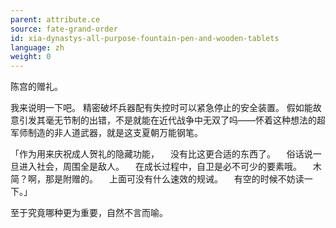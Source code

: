 ```yaml
---
parent: attribute.ce
source: fate-grand-order
id: xia-dynastys-all-purpose-fountain-pen-and-wooden-tablets
language: zh
weight: 0
---
```


陈宫的赠礼。

我来说明一下吧。
精密破坏兵器配有失控时可以紧急停止的安全装置。
假如能故意引发其毫无节制的出错，不是就能在近代战争中无双了吗——怀着这种想法的超军师制造的非人道武器，就是这支夏朝万能钢笔。

「作为用来庆祝成人贺礼的隐藏功能，
　没有比这更合适的东西了。
　俗话说一旦进入社会，周围全是敌人。
　在成长过程中，自卫是必不可少的要素哦。
　木简？啊，那是附赠的。
　上面可没有什么速效的规诫。
　有空的时候不妨读一下。」

至于究竟哪种更为重要，自然不言而喻。
